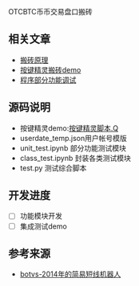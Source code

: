 OTCBTC币币交易盘口搬砖

## 相关文章

- [搬砖原理](https://www.jianshu.com/p/ff800c48f933)
- [按键精灵搬砖demo](https://www.jianshu.com/p/48a132cf5928)
- [程序部分功能调试](https://www.jianshu.com/p/d6dbf1a5c913)

## 源码说明
- 按键精灵demo:[按键精灵脚本.Q](按键精灵脚本.Q)
- userdate_temp.json用户帐号模版
- unit_test.ipynb 部分功能测试模块
- class_test.ipynb 封装各类测试模块
- test.py 测试综合脚本

## 开发进度
- [ ] 功能模块开发
- [ ] 集成测试demo

## 参考来源
- [botvs-2014年的简易短线机器人](https://www.botvs.com/strategy/1088)
